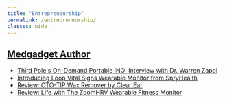 ```yaml
---
title: "Entrepreneurship"
permalink: /entrepreneurship/
classes: wide
---
```

## [Medgadget Author](https://www.medgadget.com/author/wckethman)

- [Third Pole's On-Demand Portable iNO: Interview with Dr. Warren Zapol](https://www.medgadget.com/2017/06/third-pole-demand-portable-ino.html)
- [Introducing Loop Vital Signs Wearable Monitor from SpryHealth](https://www.medgadget.com/2017/05/introducing-loop-vital-signs-wearable-monitor-from-spryhealth.html)
- [Review: OTO-TIP Wax Remover by Clear Ear](https://www.medgadget.com/2017/05/review-oto-tip-wax-remover-clear-ear.html)
- [Review: Life with The ZoomHRV Wearable Fitness Monitor](https://www.medgadget.com/2016/12/review-life-zoom-hrv-wearable-fitness-monitor.html)